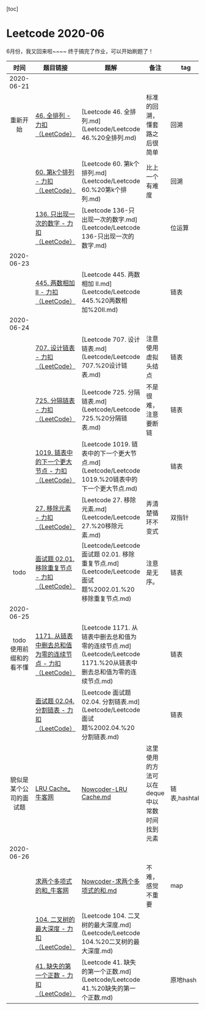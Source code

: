 [toc]

# Leetcode 2020-06


6月份，我又回来啦~~~~
终于搞完了作业，可以开始刷题了！

| 时间| 题目链接 | 题解| 备注| tag |
| :----: | ------------------------------------------------------------ | ---------------------------- | ----------------------------------------- | ------------ |
| 2020-06-21 |||||
| 重新开始 | [46. 全排列 - 力扣（LeetCode）](https://leetcode-cn.com/problems/permutations/)  | [Leetcode 46. 全排列.md](Leetcode/Leetcode 46.%20全排列.md) |   标准的回溯，懂套路之后很简单  |   回溯 |
|  |  [60. 第k个排列 - 力扣（LeetCode）](https://leetcode-cn.com/problems/permutation-sequence/) | [Leetcode 60. 第k个排列.md](Leetcode/Leetcode 60.%20第k个排列.md) |   比上一个有难度    |    回溯  | 
|  | [136. 只出现一次的数字 - 力扣（LeetCode）](https://leetcode-cn.com/problems/single-number/) | [Leetcode 136-只出现一次的数字.md](Leetcode/Leetcode 136-只出现一次的数字.md) |       |   位运算 | 
| 2020-06-23 | | | |
|  |  [445. 两数相加 II - 力扣（LeetCode）](https://leetcode-cn.com/problems/add-two-numbers-ii/) | [Leetcode 445. 两数相加 II.md](Leetcode/Leetcode 445.%20两数相加%20II.md) |       |       链表 | 
| 2020-06-24 ||||
|  | [707. 设计链表 - 力扣（LeetCode）](https://leetcode-cn.com/problems/design-linked-list/)  | [Leetcode 707. 设计链表.md](Leetcode/Leetcode 707.%20设计链表.md) |    注意使用虚拟头结点   |    链表  | 
|  | [725. 分隔链表 - 力扣（LeetCode）](https://leetcode-cn.com/problems/split-linked-list-in-parts/)  | [Leetcode 725. 分隔链表.md](Leetcode/Leetcode 725.%20分隔链表.md) |   不是很难，注意要断链    |      链表 | 
|  | [1019. 链表中的下一个更大节点 - 力扣（LeetCode）](https://leetcode-cn.com/problems/next-greater-node-in-linked-list/)  | [Leetcode 1019. 链表中的下一个更大节点.md](Leetcode/Leetcode 1019.%20链表中的下一个更大节点.md) |       |   链表   | 
|  |  [27. 移除元素 - 力扣（LeetCode）](https://leetcode-cn.com/problems/remove-element/) | [Leetcode 27. 移除元素.md](Leetcode/Leetcode 27.%20移除元素.md) |   弄清楚循环不变式    |   双指针   | 
| todo |  [面试题 02.01. 移除重复节点 - 力扣（LeetCode）](https://leetcode-cn.com/problems/remove-duplicate-node-lcci/) | [Leetcode/Leetcode 面试题 02.01. 移除重复节点.md](Leetcode/Leetcode 面试题%2002.01.%20移除重复节点.md)  | 注意是无序。  | 链表 | 
| 2020-06-25 ||||
|  todo 使用前缀和的看不懂 | [1171. 从链表中删去总和值为零的连续节点 - 力扣（LeetCode）](https://leetcode-cn.com/problems/remove-zero-sum-consecutive-nodes-from-linked-list/)  | [Leetcode 1171. 从链表中删去总和值为零的连续节点.md](Leetcode/Leetcode 1171.%20从链表中删去总和值为零的连续节点.md) |       |   链表   | 
|  |   [面试题 02.04. 分割链表 - 力扣（LeetCode）](https://leetcode-cn.com/problems/partition-list-lcci/)  | [Leetcode 面试题 02.04. 分割链表.md](Leetcode/Leetcode 面试题%2002.04.%20分割链表.md) |       |     链表 | 
| 貌似是某个公司的面试题  | [LRU Cache_牛客网](https://www.nowcoder.com/practice/3da4aeb1c76042f2bc70dbcb94513338?tpId=182&&tqId=34883&rp=1&ru=/activity/oj&qru=/ta/exam-all/question-ranking)  | [Nowcoder-LRU Cache.md](Leetcode/Nowcoder-LRU%20Cache.md) |   这里使用的方法可以在 deque 中以常数时间找到元素   |    链表,hashtab | 
| 2020-06-26 ||||
|  | [求两个多项式的和_牛客网](https://www.nowcoder.com/practice/a9901ba9163549a590d1d1c245f14d2a?tpId=40&&tqId=21534&rp=1&ru=/activity/oj&qru=/ta/kaoyan/question-ranking)  | [Nowcoder-求两个多项式的和.md](Nowcoder/Nowcoder-求两个多项式的和.md) |  不难，感觉不重要     |   map   | 
|  | [104. 二叉树的最大深度 - 力扣（LeetCode）](https://leetcode-cn.com/problems/maximum-depth-of-binary-tree/)  | [Leetcode 104. 二叉树的最大深度.md](Leetcode/Leetcode 104.%20二叉树的最大深度.md) |       |      | 
|  | [41. 缺失的第一个正数 - 力扣（LeetCode）](https://leetcode-cn.com/problems/first-missing-positive/)  | [Leetcode 41. 缺失的第一个正数.md](Leetcode/Leetcode 41.%20缺失的第一个正数.md) |       |   原地hash   | 








